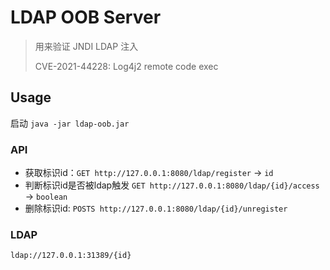 # LDAP OOB Server

> 用来验证 JNDI LDAP 注入
>
> CVE-2021-44228: Log4j2 remote code exec

## Usage

启动 `java -jar ldap-oob.jar`

### API

- 获取标识id：`GET http://127.0.0.1:8080/ldap/register` -> `id`
- 判断标识id是否被ldap触发 `GET http://127.0.0.1:8080/ldap/{id}/access` -> `boolean`
- 删除标识id: `POSTS http://127.0.0.1:8080/ldap/{id}/unregister`

### LDAP

`ldap://127.0.0.1:31389/{id}`